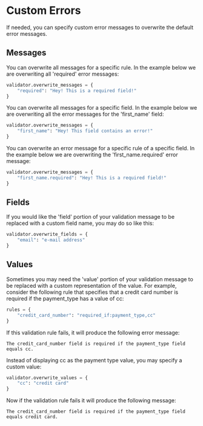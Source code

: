 # Custom Errors

If needed, you can specify custom error messages to overwrite the default error messages.

## Messages

You can overwrite all messages for a specific rule. In the example below we are overwriting all 'required' error messages:

```python
validator.overwrite_messages = {
    "required": "Hey! This is a required field!"
}
```

You can overwrite all messages for a specific field. In the example below we are overwriting all the error messages for the 'first_name' field:

```python
validator.overwrite_messages = {
    "first_name": "Hey! This field contains an error!"
}
```

You can overwrite an error message for a specific rule of a specific field. In the example below we are overwriting the 'first_name.required' error message:

```python
validator.overwrite_messages = {
    "first_name.required": "Hey! This is a required field!"
}
```


## Fields

If you would like the 'field' portion of your validation message to be replaced with a custom field name, you may do so like this:

```python
validator.overwrite_fields = {
    "email": "e-mail address"
}
```

## Values

Sometimes you may need the 'value' portion of your validation message to be replaced with a custom representation of the value. For example, consider the following rule that specifies that a credit card number is required if the payment_type has a value of cc:

```python
rules = {
    "credit_card_number": "required_if:payment_type,cc"
}
```

If this validation rule fails, it will produce the following error message:

```
The credit_card_number field is required if the payment_type field equals cc.
```

Instead of displaying cc as the payment type value, you may specify a custom value:

```python
validator.overwrite_values = {
    "cc": "credit card"
}
```

Now if the validation rule fails it will produce the following message:

```
The credit_card_number field is required if the payment_type field equals credit card.
```